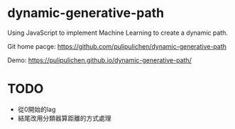 # dynamic-generative-path
Using JavaScript to implement Machine Learning to create a dynamic path.

Git home pacge: https://github.com/pulipulichen/dynamic-generative-path

Demo: https://pulipulichen.github.io/dynamic-generative-path/

# TODO
- 從0開始的lag
- 結尾改用分類器算距離的方式處理